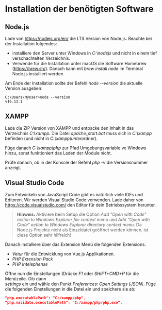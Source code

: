 # Installation der benötigten Software

## Node.js

Lade von https://nodejs.org/en/ die LTS Version von Node.js. Beachte bei der Installation folgendes:
- Installiere den Server unter Windows in *C:\\nodejs* und nicht in einem tief verschachtelten Verzeichnis.
- Verwende für die Installation unter macOS die Software Homebrew (https://brew.sh/). Danach kann
  mit *brew install node* im Terminal Node.js installiert werden.

Am Ende der Installation sollte der Befehl *node --version* die aktuelle Version ausgeben:

```
C:\Users\MyUser>node --version
v16.13.1
```

## XAMPP

Lade die ZIP Version von XAMPP und entpacke den Inhalt in das Verzeichnis *C:\xampp*. Die Datei
*apache_start.bat* muss sich in *C:\xampp* befinden (und nicht in *C:\xampp\unterordner*).

Füge danach *C:\xampp\php* zur Pfad Umgebungsvariable vo Windows hinzu, sonst funktioniert das
Laden der Module nicht.

Prüfe danach, ob in der Konsole der Befehl *php -v* die Versionsnummer anzeigt.

## Visual Studio Code

Zum Entwickeln von JavaScript Code gibt es natürlich viele IDEs und Editoren. Wir werden Visual
Studio Code verwenden. Lade daher von https://code.visualstudio.com/ den Editor für dein
Betriebssystem herunter.

> **Hinweis:** Aktiviere beim Setup die Option
>  *Add "Open with Code" action to Windows Explorer file context menu* und
>  *Add "Open with Code" action to Windows Explorer directory context menu*.
> Da Node.js Projekte nicht als Einzeldatei geöffnet werden können, ist diese Option sehr hilfreich!

Danach installiere über das Extension Menü die folgenden Extensions:

- *Vetur* für die Entwicklung von Vue.js Applikationen.
- *PHP Extension Pack*
- *PHP Intelephense*

Öffne nun die Einstellungen (Drücke *F1* oder *SHIFT+CMD+P* für die Menüzeile. Gib dann  
*settings* ein und wähle den Punkt *Preferences: Open Settings (JSON)*. Füge die folgenden
Einstellungen in die Datei ein und speichere sie ab:

```json
"php.executablePath": "C:/xampp/php",
"php.validate.executablePath": "C:/xampp/php/php.exe",
```

